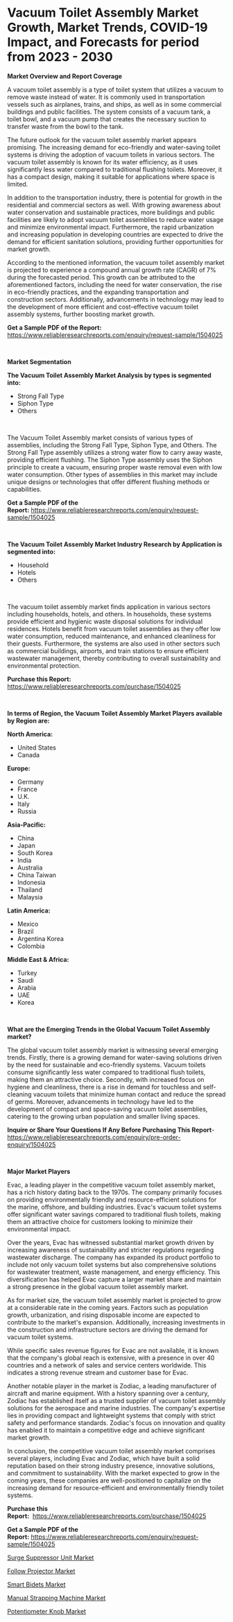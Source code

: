 <p><h1>Vacuum Toilet Assembly Market Growth, Market Trends, COVID-19 Impact, and Forecasts for period from 2023 - 2030</h1></p><p><strong>Market Overview and Report Coverage</strong></p>
<p><p>A vacuum toilet assembly is a type of toilet system that utilizes a vacuum to remove waste instead of water. It is commonly used in transportation vessels such as airplanes, trains, and ships, as well as in some commercial buildings and public facilities. The system consists of a vacuum tank, a toilet bowl, and a vacuum pump that creates the necessary suction to transfer waste from the bowl to the tank.</p><p>The future outlook for the vacuum toilet assembly market appears promising. The increasing demand for eco-friendly and water-saving toilet systems is driving the adoption of vacuum toilets in various sectors. The vacuum toilet assembly is known for its water efficiency, as it uses significantly less water compared to traditional flushing toilets. Moreover, it has a compact design, making it suitable for applications where space is limited.</p><p>In addition to the transportation industry, there is potential for growth in the residential and commercial sectors as well. With growing awareness about water conservation and sustainable practices, more buildings and public facilities are likely to adopt vacuum toilet assemblies to reduce water usage and minimize environmental impact. Furthermore, the rapid urbanization and increasing population in developing countries are expected to drive the demand for efficient sanitation solutions, providing further opportunities for market growth.</p><p>According to the mentioned information, the vacuum toilet assembly market is projected to experience a compound annual growth rate (CAGR) of 7% during the forecasted period. This growth can be attributed to the aforementioned factors, including the need for water conservation, the rise in eco-friendly practices, and the expanding transportation and construction sectors. Additionally, advancements in technology may lead to the development of more efficient and cost-effective vacuum toilet assembly systems, further boosting market growth.</p></p>
<p><strong>Get a Sample PDF of the Report:</strong> <a href="https://www.reliableresearchreports.com/enquiry/request-sample/1504025">https://www.reliableresearchreports.com/enquiry/request-sample/1504025</a></p>
<p>&nbsp;</p>
<p><strong>Market Segmentation</strong></p>
<p><strong>The Vacuum Toilet Assembly Market Analysis by types is segmented into:</strong></p>
<p><ul><li>Strong Fall Type</li><li>Siphon Type</li><li>Others</li></ul></p>
<p>&nbsp;</p>
<p><p>The Vacuum Toilet Assembly market consists of various types of assemblies, including the Strong Fall Type, Siphon Type, and Others. The Strong Fall Type assembly utilizes a strong water flow to carry away waste, providing efficient flushing. The Siphon Type assembly uses the Siphon principle to create a vacuum, ensuring proper waste removal even with low water consumption. Other types of assemblies in this market may include unique designs or technologies that offer different flushing methods or capabilities.</p></p>
<p><strong>Get a Sample PDF of the Report:</strong>&nbsp;<a href="https://www.reliableresearchreports.com/enquiry/request-sample/1504025">https://www.reliableresearchreports.com/enquiry/request-sample/1504025</a></p>
<p>&nbsp;</p>
<p><strong>The Vacuum Toilet Assembly Market Industry Research by Application is segmented into:</strong></p>
<p><ul><li>Household</li><li>Hotels</li><li>Others</li></ul></p>
<p>&nbsp;</p>
<p><p>The vacuum toilet assembly market finds application in various sectors including households, hotels, and others. In households, these systems provide efficient and hygienic waste disposal solutions for individual residences. Hotels benefit from vacuum toilet assemblies as they offer low water consumption, reduced maintenance, and enhanced cleanliness for their guests. Furthermore, the systems are also used in other sectors such as commercial buildings, airports, and train stations to ensure efficient wastewater management, thereby contributing to overall sustainability and environmental protection.</p></p>
<p><strong>Purchase this Report:</strong>&nbsp; <a href="https://www.reliableresearchreports.com/purchase/1504025">https://www.reliableresearchreports.com/purchase/1504025</a></p>
<p>&nbsp;</p>
<p><strong>In terms of Region, the Vacuum Toilet Assembly Market Players available by Region are:</strong></p>
<p>
    <p> <strong> North America: </strong>
        <ul>
            <li>United States</li>
            <li>Canada</li>
        </ul>
        </p> 
    <p> <strong> Europe: </strong>
        <ul>
            <li>Germany</li>
            <li>France</li>
            <li>U.K.</li>
            <li>Italy</li>
            <li>Russia</li>
        </ul>
        </p> 
    <p> <strong> Asia-Pacific: </strong>
        <ul>
            <li>China</li>
            <li>Japan</li>
            <li>South Korea</li>
            <li>India</li>
            <li>Australia</li>
            <li>China Taiwan</li>
            <li>Indonesia</li>
            <li>Thailand</li>
            <li>Malaysia</li>
        </ul>
        </p> 
    <p> <strong> Latin America: </strong>
        <ul>
            <li>Mexico</li>
            <li>Brazil</li>
            <li>Argentina Korea</li>
            <li>Colombia</li>
        </ul>
        </p> 
    <p> <strong> Middle East & Africa: </strong>
        <ul>
            <li>Turkey</li>
            <li>Saudi</li>
            <li>Arabia</li>
            <li>UAE</li>
            <li>Korea</li>
        </ul>
    </p>
    </p>
<p>&nbsp;</p>
<p><strong>What are the Emerging Trends in the Global Vacuum Toilet Assembly market?</strong></p>
<p><p>The global vacuum toilet assembly market is witnessing several emerging trends. Firstly, there is a growing demand for water-saving solutions driven by the need for sustainable and eco-friendly systems. Vacuum toilets consume significantly less water compared to traditional flush toilets, making them an attractive choice. Secondly, with increased focus on hygiene and cleanliness, there is a rise in demand for touchless and self-cleaning vacuum toilets that minimize human contact and reduce the spread of germs. Moreover, advancements in technology have led to the development of compact and space-saving vacuum toilet assemblies, catering to the growing urban population and smaller living spaces.</p></p>
<p><strong>Inquire or Share Your Questions If Any Before Purchasing This Report</strong>- <a href="https://www.reliableresearchreports.com/enquiry/pre-order-enquiry/1504025">https://www.reliableresearchreports.com/enquiry/pre-order-enquiry/1504025</a></p>
<p>&nbsp;</p>
<p><strong>Major Market Players</strong></p>
<p><p>Evac, a leading player in the competitive vacuum toilet assembly market, has a rich history dating back to the 1970s. The company primarily focuses on providing environmentally friendly and resource-efficient solutions for the marine, offshore, and building industries. Evac's vacuum toilet systems offer significant water savings compared to traditional flush toilets, making them an attractive choice for customers looking to minimize their environmental impact.</p><p>Over the years, Evac has witnessed substantial market growth driven by increasing awareness of sustainability and stricter regulations regarding wastewater discharge. The company has expanded its product portfolio to include not only vacuum toilet systems but also comprehensive solutions for wastewater treatment, waste management, and energy efficiency. This diversification has helped Evac capture a larger market share and maintain a strong presence in the global vacuum toilet assembly market.</p><p>As for market size, the vacuum toilet assembly market is projected to grow at a considerable rate in the coming years. Factors such as population growth, urbanization, and rising disposable income are expected to contribute to the market's expansion. Additionally, increasing investments in the construction and infrastructure sectors are driving the demand for vacuum toilet systems.</p><p>While specific sales revenue figures for Evac are not available, it is known that the company's global reach is extensive, with a presence in over 40 countries and a network of sales and service centers worldwide. This indicates a strong revenue stream and customer base for Evac.</p><p>Another notable player in the market is Zodiac, a leading manufacturer of aircraft and marine equipment. With a history spanning over a century, Zodiac has established itself as a trusted supplier of vacuum toilet assembly solutions for the aerospace and marine industries. The company's expertise lies in providing compact and lightweight systems that comply with strict safety and performance standards. Zodiac's focus on innovation and quality has enabled it to maintain a competitive edge and achieve significant market growth.</p><p>In conclusion, the competitive vacuum toilet assembly market comprises several players, including Evac and Zodiac, which have built a solid reputation based on their strong industry presence, innovative solutions, and commitment to sustainability. With the market expected to grow in the coming years, these companies are well-positioned to capitalize on the increasing demand for resource-efficient and environmentally friendly toilet systems.</p></p>
<p><strong>Purchase this Report:</strong>&nbsp;&nbsp;<a href="https://www.reliableresearchreports.com/purchase/1504025">https://www.reliableresearchreports.com/purchase/1504025</a></p>
<p></p>
<p><strong>Get a Sample PDF of the Report:</strong>&nbsp;<a href="https://www.reliableresearchreports.com/enquiry/request-sample/1504025">https://www.reliableresearchreports.com/enquiry/request-sample/1504025</a></p>
<p><p><a href="https://www.linkedin.com/pulse/surge-suppressor-unit-market-size-growth-forecast-from-2023/">Surge Suppressor Unit Market</a></p><p><a href="https://www.linkedin.com/pulse/follow-projector-market-challenges-opportunities-growth/">Follow Projector Market</a></p><p><a href="https://medium.com/@twilabailey2000/smart-bidets-market-size-growth-forecast-2023-2030-d3c25c981e01">Smart Bidets Market</a></p><p><a href="https://medium.com/@royalhoeger626/manual-strapping-machine-market-size-growth-forecast-2023-2030-dcfbca6fe393">Manual Strapping Machine Market</a></p><p><a href="https://www.linkedin.com/pulse/potentiometer-knob-market-size-growth-forecast-from-2023/">Potentiometer Knob Market</a></p></p>